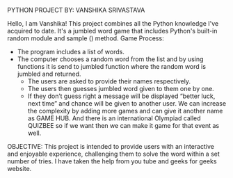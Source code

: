 PYTHON PROJECT
BY: VANSHIKA SRIVASTAVA

Hello, I am Vanshika! 
This project combines all the Python knowledge I've acquired to date.
 It's a jumbled word game that includes Python's built-in random module and sample () method.
Game Process:
   - The program includes a list of words.
 - The computer chooses a random word from the    list and by using functions it is send to jumbled function where the random word is jumbled and returned.
   - The users are asked to provide their names   respectively. 
   - The users then guesses jumbled word given to them one by one. 
   - If they don’t guess right a message will be displayed “better luck, next time” and chance will be given to another user.
We can increase the complexity by adding more games and can give it another name as GAME HUB.
And there is an international Olympiad called QUIZBEE so if we want then we can make it game for that event as well. 

OBJECTIVE:
This project is intended to provide users with an interactive and enjoyable experience, challenging them to solve the word within a set number of tries.
I have taken the help from you tube and geeks for geeks website.
